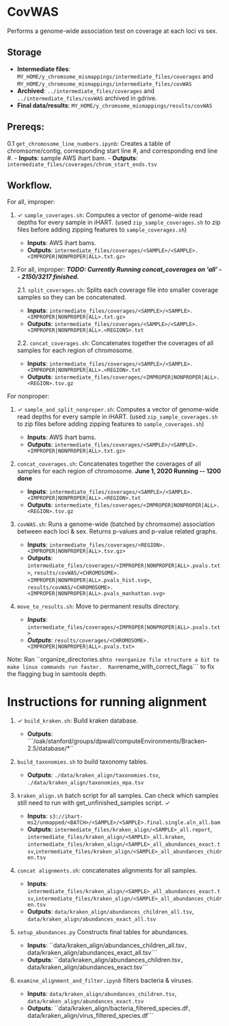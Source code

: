 # CovWAS
Performs a genome-wide association test on coverage at each loci vs sex.

## Storage
- **Intermediate files**: ```MY_HOME/y_chromsome_mismappings/intermediate_files/coverages``` and ```MY_HOME/y_chromsome_mismappings/intermediate_files/covWAS```
- **Archived**: ```../intermediate_files/coverages``` and ```../intermediate_files/covWAS``` archived in gdrive.
- **Final data/results**: ```MY_HOME/y_chromsome_mismappings/results/covWAS```


## Prereqs: 
0.1 ```get_chromosome_line_numbers.ipynb```: Creates a table of chromsome/contig, corresponding start line #, and corresponding end line #. 
    - **Inputs**: sample AWS ihart bam.
    - **Outputs**: ```intermediate_files/coverages/chrom_start_ends.tsv```

## Workflow.

For all, improper:

1. ✓ ```sample_coverages.sh```: Computes a vector of genome-wide read depths for every sample in iHART. (used ```zip_sample_coverages.sh``` to zip files before adding zipping features to ```sample_coverages.sh```) 
    - **Inputs**: AWS ihart bams.
    - **Outputs**: ```intermediate_files/coverages/<SAMPLE>/<SAMPLE>.<IMPROPER|NONPROPER|ALL>.txt.gz>```

2. For all, improper: ***TODO: Currently Running concat_coverages on 'all' -- 2150/3217 finished.***

   2.1.  ```split_coverages.sh```: Splits each coverage file into smaller coverage samples so they can be concatenated.
   - **Inputs**: ```intermediate_files/coverages/<SAMPLE>/<SAMPLE>.<IMPROPER|NONPROPER|ALL>.txt.gz>```
   - **Outputs**: ```intermediate_files/coverages/<SAMPLE>/<SAMPLE>.<IMPROPER|NONPROPER|ALL>.<REGIONS>.txt```

   2.2. ```concat_coverages.sh```: Concatenates together the coverages of all samples for each region of chromosome.
   - **Inputs**: ```intermediate_files/coverages/<SAMPLE>/<SAMPLE>.<IMPROPER|NONPROPER|ALL>.<REGION>.txt```
   - **Outputs**: ```intermediate_files/coverages/<IMPROPER|NONPROPER|ALL>.<REGION>.tsv.gz```


For nonproper:
1. ✓ ```sample_and_split_nonproper.sh```: Computes a vector of genome-wide read depths for every sample in iHART. (used ```zip_sample_coverages.sh``` to zip files before adding zipping features to ```sample_coverages.sh```) 
    - **Inputs**: AWS ihart bams.
    - **Outputs**: ```intermediate_files/coverages/<SAMPLE>/<SAMPLE>.<IMPROPER|NONPROPER|ALL>.txt.gz>```

2. ```concat_coverages.sh```: Concatenates together the coverages of all samples for each region of chromosome. **June 1, 2020 Running -- 1200 done**
   - **Inputs**: ```intermediate_files/coverages/<SAMPLE>/<SAMPLE>.<IMPROPER|NONPROPER|ALL>.<REGION>.txt```
   - **Outputs**: ```intermediate_files/coverages/<IMPROPER|NONPROPER|ALL>.<REGION>.tsv.gz```



4.  ```covWAS.sh```: Runs a genome-wide (batched by chromsome) association between each loci & sex. Returns p-values and p-value related graphs.
    - **Inputs**: ```intermediate_files/coverages/<REGION>.<IMPROPER|NONPROPER|ALL>.tsv.gz>```
    - **Outputs**:  ```intermediate_files/coverages/<IMPROPER|NONPROPER|ALL>.pvals.txt>```, ```results/covWAS/<CHROMOSOME>.<IMPROPER|NONPROPER|ALL>.pvals_hist.svg>```, ```results/covWAS/<CHROMOSOME>.<IMPROPER|NONPROPER|ALL>.pvals_manhattan.svg>```
    
    
5. ```move_to_results.sh```: Move to permanent results directory.
    - ***Inputs***: ```intermediate_files/coverages/<IMPROPER|NONPROPER|ALL>.pvals.txt>```
    - ***Outputs***: ```results/coverages/<CHROMOSOME>.<IMPROPER|NONPROPER|ALL>.pvals.txt>```
    
Note: Ran ``organize_directories.sh``` to reorganize file structure a bit to make linux commands run faster.  Ran ```rename_with_correct_flags``` to fix the flagging bug in samtools depth.


# Instructions for running alignment

1. ✓ ```build_kraken.sh```: Build kraken database.
    - **Outputs**:  ```/oak/stanford/groups/dpwall/computeEnvironments/Bracken-2.5/database/*``


2. ```build_taxonomies.sh``` to build taxonomy tables.
    - **Outputs**:  ```./data/kraken_align/taxonomies.tsv```, ```./data/kraken_align/taxonomies_mpa.tsv```
    
3. ```kraken_align.sh``` batch script for all samples.  Can check which samples still need to run with get_unfinished_samples script. ✓
    - **Inputs**: ```s3://ihart-ms2/unmapped/<BATCH>/<SAMPLE>/<SAMPLE>.final.single.aln_all.bam```
    - **Outputs**:  ```intermediate_files/kraken_align/<SAMPLE>_all.report```, ```intermediate_files/kraken_align/<SAMPLE>_all.kraken```, ```intermediate_files/kraken_align/<SAMPLE>_all_abundances_exact.tsv```,```intermediate_files/kraken_align/<SAMPLE>_all_abundances_chidren.tsv```
    
4. ```concat alignments.sh```: concatenates alignments for all samples.
    - **Inputs**: ```intermediate_files/kraken_align/<SAMPLE>_all_abundances_exact.tsv```,```intermediate_files/kraken_align/<SAMPLE>_all_abundances_chidren.tsv```
    - **Outputs**: ```data/kraken_align/abundances_children_all.tsv```, ```data/kraken_align/abundances_exact_all.tsv```
    
5. ```setup_abundances.py``` Constructs final tables for abundances.
    - **Inputs**: ``data/kraken_align/abundances_children_all.tsv```, ```data/kraken_align/abundances_exact_all.tsv```
    - **Outputs**:  ``data/kraken_align/abundances_children.tsv```, ```data/kraken_align/abundances_exact.tsv```
    
6. ```examine_alignment_and_filter.ipynb``` filters bacteria & viruses.
    - **Inputs**: ```data/kraken_align/abundances_children.tsv```, ```data/kraken_align/abundances_exact.tsv```
    - **Outputs**:  ``data/kraken_align/bacteria_filtered_species.df```, ```data/kraken_align/virus_filtered_species.df```
    